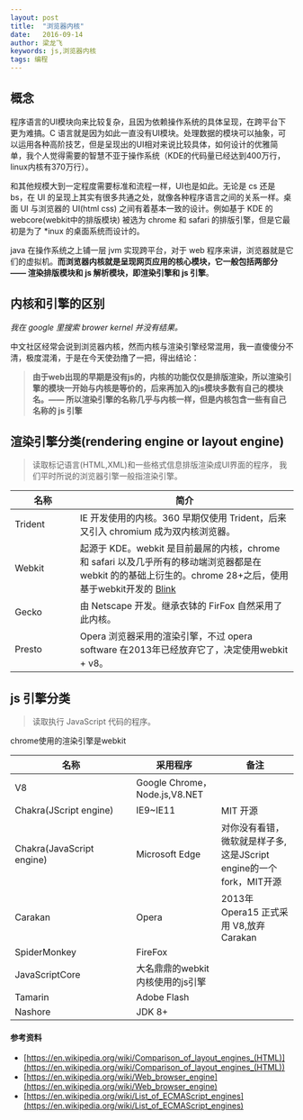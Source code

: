 ```yaml
---
layout: post
title:  "浏览器内核"
date:   2016-09-14
author: 梁龙飞
keywords: js,浏览器内核
tags: 编程
---
```


## 概念

程序语言的UI模块向来比较复杂，且因为依赖操作系统的具体呈现，在跨平台下更为难搞。C 语言就是因为如此一直没有UI模块。处理数据的模块可以抽象，可以运用各种高阶技艺，但是呈现出的UI相对来说比较具体，如何设计的优雅简单，我个人觉得需要的智慧不亚于操作系统（KDE的代码量已经达到400万行，linux内核有370万行）。

和其他规模大到一定程度需要标准和流程一样，UI也是如此。无论是 cs 还是 bs，在 UI 的呈现上其实有很多共通之处，就像各种程序语言之间的关系一样。桌面 UI 与浏览器的 UI(html css) 之间有着基本一致的设计。例如基于 KDE 的 webcore(webkit中的排版模块) 被选为 chrome 和 safari 的排版引擎，但是它最初是为了 *inux 的桌面系统而设计的。

java 在操作系统之上铺一层 jvm 实现跨平台，对于 web 程序来讲，浏览器就是它们的虚拟机。**而浏览器内核就是呈现网页应用的核心模块，它一般包括两部分 —— 渲染排版模块和 js 解析模块，即渲染引擎和 js 引擎**。

## 内核和引擎的区别

_我在 google 里搜索 brower kernel 并没有结果。_

中文社区经常会说到浏览器内核，然而内核与渲染引擎经常混用，我一直傻傻分不清，极度混淆，于是在今天使劲撸了一把，得出结论：

>**由于web出现的早期是没有js的，内核的功能仅仅是排版渲染，所以渲染引擎的模块一开始与内核是等价的，后来再加入的js模块多数有自己的模块名。—— 所以渲染引擎的名称几乎与内核一样，但是内核包含一些有自己名称的 js 引擎**


## 渲染引擎分类(rendering engine or layout engine)

> 读取标记语言(HTML,XML)和一些格式信息排版渲染成UI界面的程序， 我们平时所说的浏览器引擎一般指渲染引擎。

<table>
	<thead>
		<tr><th style="width:100px">名称</th><th>简介</th></tr>
	</thead>
	<tbody>
		<tr><td>Trident</td><td>IE 开发使用的内核。360 早期仅使用 Trident，后来又引入 chromium 成为双内核浏览器。</td></tr>
		<tr><td>Webkit</td><td>起源于 KDE。webkit 是目前最屌的内核，chrome 和 safari 以及几乎所有的移动端浏览器都是在 webkit 的的基础上衍生的。chrome 28+之后，使用基于webkit开发的 <a href="https://en.wikipedia.org/wiki/Blink_(web_engine)">Blink</a></td></tr>
		<tr><td>Gecko</td><td>由 Netscape 开发。继承衣钵的 FirFox 自然采用了此内核。</td></tr>
		<tr><td>Presto</td><td>Opera 浏览器采用的渲染引擎，不过 opera software 在2013年已经放弃它了，决定使用webkit + v8。</td></tr>
	</tbody>
</table>

## js 引擎分类
> 读取执行 JavaScript 代码的程序。

<table>
	<thead>
		<tr><th style="width:200px">名称</th><th>采用程序</th><th>备注</th></tr>
	</thead>
	<tbody>
		<tr><td>V8</td><td>Google Chrome，Node.js,V8.NET</td><td></td>chrome使用的渲染引擎是webkit</tr>
		<tr><td>Chakra(JScript engine)</td><td>IE9~IE11</td><td>MIT 开源</td></tr>
		<tr><td>Chakra(JavaScript engine)</td><td>Microsoft Edge</td><td>对你没有看错，微软就是样子多,这是JScript engine的一个fork，MIT开源</td></tr>
		<tr><td>Carakan</td><td>Opera</td><td>2013年 Opera15 正式采用 V8,放弃Carakan</td></tr>
		<tr><td>SpiderMonkey</td><td>FireFox</td><td></td></tr>
		<tr><td>JavaScriptCore</td><td>大名鼎鼎的webkit内核使用的js引擎</td><td></td></tr>
		<tr><td>Tamarin</td><td>Adobe Flash</td><td></td></tr>
		<tr><td>Nashore</td><td>JDK 8+</td><td></td></tr>
	</tbody>
</table>


#### 参考资料
* [https://en.wikipedia.org/wiki/Comparison_of_layout_engines_(HTML)](https://en.wikipedia.org/wiki/Comparison_of_layout_engines_(HTML))
* [https://en.wikipedia.org/wiki/Web_browser_engine](https://en.wikipedia.org/wiki/Web_browser_engine)
* [https://en.wikipedia.org/wiki/List_of_ECMAScript_engines](https://en.wikipedia.org/wiki/List_of_ECMAScript_engines)




